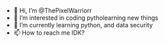 - 👋 Hi, I’m @ThePixelWarriorr
- 👀 I’m interested in coding pytholearning new things
- 🌱 I’m currently learning python, and data security
- 📫 How to reach me IDK?

<!---
ThePixelWarriorr/ThePixelWarriorr is a ✨ special ✨ repository because its `README.md` (this file) appears on your GitHub profile.
You can click the Preview link to take a look at your changes.
--->
